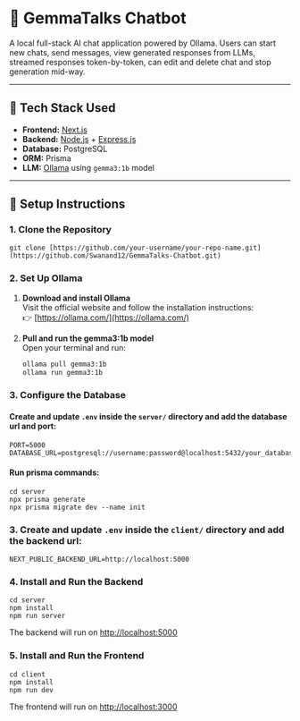 
# 🧠 GemmaTalks Chatbot

A local full-stack AI chat application powered by Ollama. Users can start new chats, send messages, view generated responses from LLMs, streamed responses token-by-token, can edit and delete chat and stop generation mid-way.

---

## 🔧 Tech Stack Used

- **Frontend:** [Next.js](https://nextjs.org/)
- **Backend:** [Node.js](https://nodejs.org/) + [Express.js](https://expressjs.com/)
- **Database:** PostgreSQL
- **ORM:** Prisma 
- **LLM:** [Ollama](https://ollama.com/) using `gemma3:1b` model

---

## 🚀 Setup Instructions

### 1. Clone the Repository

    git clone [https://github.com/your-username/your-repo-name.git](https://github.com/Swanand12/GemmaTalks-Chatbot.git)

### 2. Set Up Ollama

1. **Download and install Ollama**  
   Visit the official website and follow the installation instructions:  
   👉 [https://ollama.com/](https://ollama.com/)

2. **Pull and run the gemma3:1b model**  
   Open your terminal and run:

    ```bash
    ollama pull gemma3:1b
    ollama run gemma3:1b

### 3. Configure the Database

#### Create and update `.env` inside the `server/` directory and add the database url and port:
    PORT=5000
    DATABASE_URL=postgresql://username:password@localhost:5432/your_database
    
#### Run prisma commands:
    
    cd server
    npx prisma generate
    npx prisma migrate dev --name init

### 3. Create and update `.env` inside the `client/` directory and add the backend url:

    NEXT_PUBLIC_BACKEND_URL=http://localhost:5000
    
### 4. Install and Run the Backend

    cd server
    npm install
    npm run server

The backend will run on [http://localhost:5000](http://localhost:5000)

### 5. Install and Run the Frontend

    cd client
    npm install
    npm run dev

The frontend will run on [http://localhost:3000](http://localhost:3000)

    
